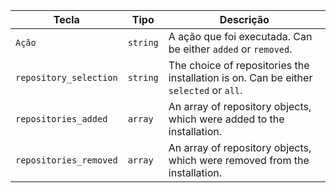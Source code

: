 | Tecla                  | Tipo     | Descrição                                                                             |
| ---------------------- | -------- | ------------------------------------------------------------------------------------- |
| `Ação`                 | `string` | A ação que foi executada. Can be either `added` or `removed`.                         |
| `repository_selection` | `string` | The choice of repositories the installation is on. Can be either `selected` or `all`. |
| `repositories_added`   | `array`  | An array of repository objects, which were added to the installation.                 |
| `repositories_removed` | `array`  | An array of repository objects, which were removed from the installation.             |